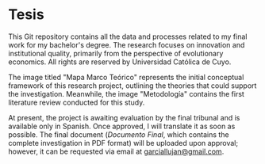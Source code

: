 # Tesis

This Git repository contains all the data and processes related to my final work for my bachelor's degree. The research focuses on innovation and institutional quality, primarily from the perspective of evolutionary economics. All rights are reserved by Universidad Católica de Cuyo.

The image titled "Mapa Marco Teórico" represents the initial conceptual framework of this research project, outlining the theories that could support the investigation. Meanwhile, the image "Metodología" contains the first literature review conducted for this study.

At present, the project is awaiting evaluation by the final tribunal and is available only in Spanish. Once approved, I will translate it as soon as possible. The final document (*Documento Final*, which contains the complete investigation in PDF format) will be uploaded upon approval; however, it can be requested via email at garciallujan@gmail.com.
